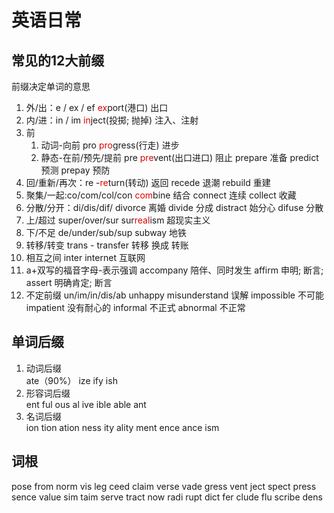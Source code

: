 # 英语日常 
## 常见的12大前缀
前缀决定单词的意思
1. 外/出：e / ex / ef   <font color="#dd0000">ex</font>port(港口) 出口
2. 内/进：in / im    <font color="#dd0000">in</font>ject(投掷; 抛掉) 注入、注射
3. 前
   1. 动词-向前 pro <font color="#dd0000">pro</font>gress(行走)  进步
   2. 静态-在前/预先/提前 pre <font color="#dd0000">pre</font>vent(出口进口)  阻止 prepare 准备 predict 预测 prepay 预防
4. 回/重新/再次：re -<font color="#dd0000">re</font>turn(转动) 返回 recede 退潮  rebuild 重建
5. 聚集/一起:co/com/col/con <font color="#dd0000">com</font>bine 结合 connect 连续 collect 收藏
6. 分散/分开：di/dis/dif/  divorce 离婚 divide 分成 distract 始分心 difuse 分散
7. 上/超过 super/over/sur sur<font color="#dd0000">real</font>ism 超现实主义
8. 下/不足 de/under/sub/sup subway 地铁
9. 转移/转变 trans - transfer 转移 换成 转账
10. 相互之间 inter internet 互联网
11. a+双写的福音字母-表示强调 accompany 陪伴、同时发生 affirm 申明; 断言;
 assert 明确肯定; 断言
12. 不定前缀 un/im/in/dis/ab unhappy misunderstand 误解 impossible 不可能 impatient 没有耐心的 informal 不正式 abnormal 不正常

## 单词后缀
1. 动词后缀  
    ate（90%） ize ify ish
2. 形容词后缀  
  ent ful ous al ive ible able ant
3. 名词后缀  
  ion tion ation ness ity ality ment ence ance ism

## 词根
  pose from norm vis leg ceed claim verse vade gress
  vent ject spect press sence value sim taim serve tract now radi rupt dict fer clude flu scribe dens